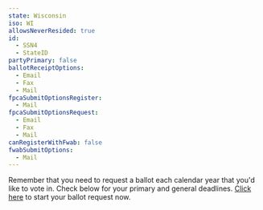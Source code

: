 ```yaml
---
state: Wisconsin
iso: WI
allowsNeverResided: true
id:
  - SSN4
  - StateID
partyPrimary: false
ballotReceiptOptions:
  - Email
  - Fax
  - Mail
fpcaSubmitOptionsRegister:
  - Mail
fpcaSubmitOptionsRequest:
  - Email
  - Fax
  - Mail
canRegisterWithFwab: false
fwabSubmitOptions:
  - Mail
---
```

Remember that you need to request a ballot each calendar year that you'd like to vote in. Check below for your primary and general deadlines. [Click here](https://www.votefromabroad.org) to start your ballot request now.
